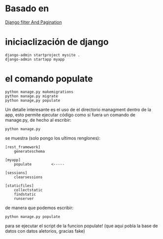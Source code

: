 # Basado en 

[Django filter And Pagination](https://www.youtube.com/watch?v=dkJ3uqkdCcY&ab_channel=TauhidCodes)

# iniciaclización de django
```
django-admin startproject mysite .
django-admin startapp myapp
```

# el comando populate

```
python manage.py makemigrations
python manage.py migrate
python manage,py populate
```


Un detalle interesante es el uso de el directorio managment dentro de la app, esto permite 
ejecutar código como si fuera un comando de manage.py, de hecho al escribir:

`python manage.py`

se muestra (solo pongo los ultimos renglones):

```
[rest_framework]
    generateschema

[myapp]
    populate         <----- 

[sessions]
    clearsessions

[staticfiles]
    collectstatic
    findstatic
    runserver
```

de manera que podemos escribir:

`python manage.py populate`

para se ejecutar el script de la funcion populate! (que aqui pobla la base de datos con datos aletorios, gracias fake)
